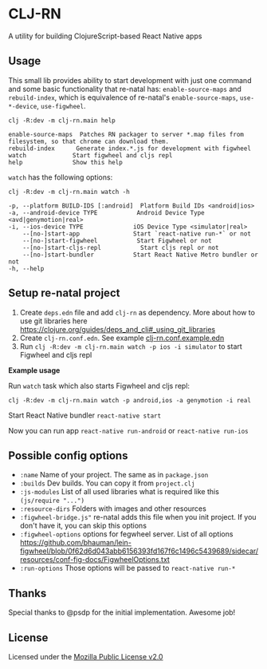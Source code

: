 # CLJ-RN

A utility for building ClojureScript-based React Native apps

## Usage

This small lib provides ability to start development with just one command and some basic functionality that re-natal has: `enable-source-maps` and `rebuild-index`, which is equivalence of re-natal's `enable-source-maps`, `use-*-device`, `use-figwheel`.

```
clj -R:dev -m clj-rn.main help

enable-source-maps  Patches RN packager to server *.map files from filesystem, so that chrome can download them.
rebuild-index      Generate index.*.js for development with figwheel
watch             Start figwheel and cljs repl
help              Show this help
```

`watch` has the following options:
```
clj -R:dev -m clj-rn.main watch -h

-p, --platform BUILD-IDS [:android]  Platform Build IDs <android|ios>
-a, --android-device TYPE           Android Device Type <avd|genymotion|real>
-i, --ios-device TYPE              iOS Device Type <simulator|real>
    --[no-]start-app               Start `react-native run-*` or not
    --[no-]start-figwheel           Start Figwheel or not
    --[no-]start-cljs-repl           Start cljs repl or not
    --[no-]start-bundler           Start React Native Metro bundler or not
-h, --help
```

## Setup re-natal project

1. Create `deps.edn` file and add `clj-rn` as dependency. More about how to use git libraries here https://clojure.org/guides/deps_and_cli#_using_git_libraries
2. Create `clj-rn.conf.edn`. See example [clj-rn.conf.example.edn](clj-rn.conf.example.edn)
3. Run `clj -R:dev -m clj-rn.main watch -p ios -i simulator` to start Figwheel and cljs repl

**Example usage**

Run `watch` task which also starts Figwheel and cljs repl:

```
clj -R:dev -m clj-rn.main watch -p android,ios -a genymotion -i real

```

Start React Native bundler `react-native start`

Now you can run app `react-native run-android` or `react-native run-ios`


## Possible config options

- `:name` Name of your project. The same as in `package.json`
- `:builds` Dev builds. You can copy it from `project.clj`
- `:js-modules` List of all used libraries what is required like this `(js/require "...")`
- `:resource-dirs` Folders with images and other resources
- `:figwheel-bridge.js"` re-natal adds this file when you init project. If you don't have it, you can skip this options
- `:figwheel-options` options for fegwheel server. List of all options https://github.com/bhauman/lein-figwheel/blob/0f62d6d043abb6156393fd167f6c1496c5439689/sidecar/resources/conf-fig-docs/FigwheelOptions.txt
- `:run-options` Those options will be passed to `react-native run-*`

## Thanks

Special thanks to @psdp for the initial implementation. Awesome job!

## License

Licensed under the [Mozilla Public License v2.0](LICENSE.md)
